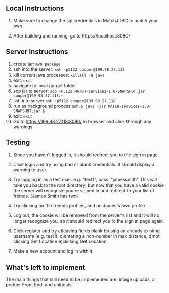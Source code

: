Local Instructions
-

1. Make sure to change the sql credentials in MatchJDBC to match your own.

2. After building and running, go to https://localhost:8080/

Server Instructions
-

1. create jar: `mvn package`
2. ssh into the server: `ssh -p5122 cooper@199.98.27.118`
3. kill current java processes: `killall -9 java`
4. exit: `exit`
5. navigate to local /target folder
6. scp jar to server: `scp -P5122 MATCH-services-1.0-SNAPSHOT.jar cooper@199.98.27.118:~`
7. ssh into server `ssh -p5122 cooper@199.98.27.118`
8. run as background process `nohup java -jar MATCH-services-1.0-SNAPSHOT.jar &`
9. exit: `exit`
10. Go to https://199.98.27.118:8080/ in browser and click through any warnings

Testing
-

1. Since you haven't logged in, it should redirect you to the sign in page.

2. Click login and try using bad or blank credentials. It should dsplay a warning to user.

3. Try logging in as a test user. e.g. "test1", pass: "jamessmith" This will take you back to the root directory, but now that you have a valid cookie the server will recognize you're signed in and redirect to your list of freinds. (James Smith has two)

4. Try clicking on the friends profiles, and on James's own profile

5. Log out, the cookie will be removed from the server's list and it will no longer recognize you, so it should redirect you to the sign in page again.

6. Click register and try a)leaving fields blank b)using an already existing username (e.g. test1), c)entering a non-number in max distance, d)not clicking Get Location e)clicking Get Location

7. Make a new account and log in with it.

What's left to implement
-
 The main things that still need to be implemented are: image uploads, a prettier Front End, and unittests
